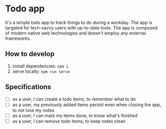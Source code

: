 # Todo app

It's a simple todo app to track things to do during a workday. The app is targeted for tech-savvy users with up-to-date tools. The app is composed of modern native web technologies and doesn't employ any external frameworks.

## How to develop

1. install dependencies: `npm i`
2. serve locally: `npm run serve`

## Specifications

- [ ] as a user, I can create a todo items, to remember what to do
- [ ] as a user, my previously added items persist even when closing the app, to not lose my notes
- [ ] as a user, I can mark my items done, to know what's finished
- [ ] as a user, I can remove todo items, to keep notes clean
